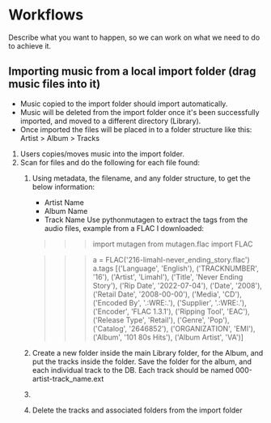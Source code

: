 # Workflows

Describe what you want to happen, so we can work on what we need to do to achieve it.

## Importing music from a local import folder (drag music files into it)
* Music copied to the import folder should import automatically.
* Music will be deleted from the import folder once it's been successfully imported, and moved
to a different directory (Library).
* Once imported the files will be placed in to a folder structure like this: Artist > Album > Tracks

1. Users copies/moves music into the import folder.
2. Scan for files and do the following for each file found:
    1. Using metadata, the filename, and any folder structure, to get the below information:
        * Artist Name
        * Album Name
        * Track Name
        Use pythonmutagen to extract the tags from the audio files, example from a FLAC I downloaded:

        >>> import mutagen
        >>> from mutagen.flac import FLAC

        >>> a = FLAC('216-limahl-never_ending_story.flac')
        >>> a.tags
        [('Language', 'English'), ('TRACKNUMBER', '16'), ('Artist', 'Limahl'), ('Title', 'Never Ending Story'), ('Rip Date', '2022-07-04'), ('Date', '2008'), ('Retail Date', '2008-00-00'), ('Media', 'CD'), ('Encoded By', '.:WRE:.'), ('Supplier', '.:WRE:.'), ('Encoder', 'FLAC 1.3.1'), ('Ripping Tool', 'EAC'), ('Release Type', 'Retail'), ('Genre', 'Pop'), ('Catalog', '2646852'), ('ORGANIZATION', 'EMI'), ('Album', '101 80s Hits'), ('Album Artist', 'VA')]
    2. Create a new folder inside the main Library folder, for the Album, and put the tracks inside the folder. Save the folder for the album, and each individual track to the DB. Each track should be named 000-artist-track_name.ext
    3. 
    4. Delete the tracks and associated folders from the import folder